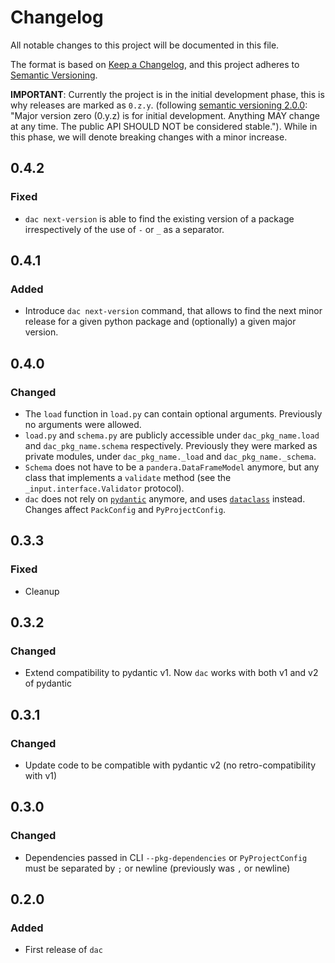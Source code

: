 # Changelog

All notable changes to this project will be documented in this file.

The format is based on [Keep a Changelog](https://keepachangelog.com/en/1.0.0/),
and this project adheres to [Semantic Versioning](https://semver.org/spec/v2.0.0.html).

**IMPORTANT**: Currently the project is in the initial development phase, this is why releases are marked as `0.z.y`.
(following [semantic versioning 2.0.0](https://semver.org/): "Major version zero (0.y.z) is for initial development.
Anything MAY change at any time. The public API SHOULD NOT be considered stable.").
While in this phase, we will denote breaking changes with a minor increase.

## 0.4.2

### Fixed

* `dac next-version` is able to find the existing version of a package irrespectively of the use of `-` or `_` as a separator.

## 0.4.1

### Added

* Introduce `dac next-version` command, that allows to find the next minor release for a given python package and (optionally) a given major version.

## 0.4.0

### Changed

* The `load` function in `load.py` can contain optional arguments. Previously no arguments were allowed.
* `load.py` and `schema.py` are publicly accessible under `dac_pkg_name.load` and `dac_pkg_name.schema` respectively. Previously they were marked as private modules, under `dac_pkg_name._load` and `dac_pkg_name._schema`.
* `Schema` does not have to be a `pandera.DataFrameModel` anymore, but any class that implements a `validate` method (see the `_input.interface.Validator` protocol).
* `dac` does not rely on [`pydantic`](https://pypi.org/project/pydantic/) anymore, and uses [`dataclass`](https://docs.python.org/3/library/dataclasses.html#) instead.
  Changes affect `PackConfig` and `PyProjectConfig`.

## 0.3.3

### Fixed

* Cleanup

## 0.3.2

### Changed

* Extend compatibility to pydantic v1. Now `dac` works with both v1 and v2 of pydantic

## 0.3.1

### Changed

* Update code to be compatible with pydantic v2 (no retro-compatibility with v1)

## 0.3.0

### Changed

* Dependencies passed in CLI `--pkg-dependencies` or `PyProjectConfig` must be separated by `;` or newline (previously was `,` or newline)

## 0.2.0

### Added

* First release of `dac`
